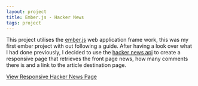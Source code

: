 ```yaml
---
layout: project
title: Ember.js - Hacker News
tags: project
---
```

This project utilises the [ember.js](http://emberjs.com/) web application frame work, this was my first ember project with out following a guide. After having a look over what I had done previously, I decided to use the [hacker news api](http://api.ihackernews.com/) to create a responsive page that retrieves the front page news, how many comments there is and a link to the article destination page.

<a class="button" href='{{site.url}}projects/ember-js/todo/'>View Responsive Hacker News Page</a>